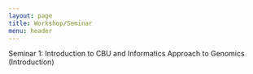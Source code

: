 ```yaml
---
layout: page
title: Workshop/Seminar
menu: header
---
```


Seminar 1: Introduction to CBU and Informatics Approach to Genomics (Introduction)
